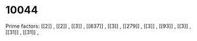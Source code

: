 # 10044

Prime factors: [[2]] , [[2]] , [[3]] , [[837]] , [[3]] , [[279]] , [[3]] , [[93]] , [[3]] , [[31]] , [[31]] , 